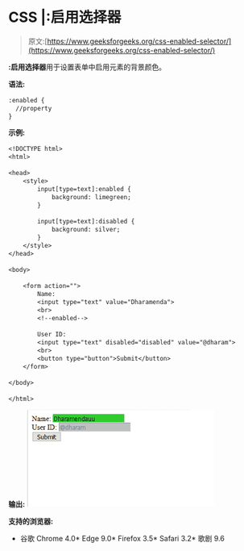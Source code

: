 # CSS |:启用选择器

> 原文:[https://www.geeksforgeeks.org/css-enabled-selector/](https://www.geeksforgeeks.org/css-enabled-selector/)

**:启用选择器**用于设置表单中启用元素的背景颜色。

**语法:**

```
:enabled {
  //property
}

```

**示例:**

```
<!DOCTYPE html>
<html>

<head>
    <style>
        input[type=text]:enabled {
            background: limegreen;
        }

        input[type=text]:disabled {
            background: silver;
        }
    </style>
</head>

<body>

    <form action="">
        Name:
        <input type="text" value="Dharamenda">
        <br>
        <!--enabled-->

        User ID:
        <input type="text" disabled="disabled" value="@dharam">
        <br>
        <button type="button">Submit</button>
    </form>

</body>

</html>
```

**输出:**
![](img/a7d66b26c9aded1269c0e26076f68f3e.png)

**支持的浏览器:**

*   谷歌 Chrome 4.0*   Edge 9.0*   Firefox 3.5*   Safari 3.2*   歌剧 9.6